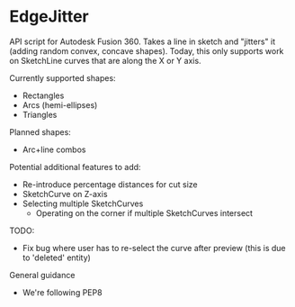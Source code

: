 # EdgeJitter
API script for Autodesk Fusion 360. Takes a line in sketch and "jitters" it (adding random convex, concave shapes). Today, this only supports work on SketchLine curves that are along the X or Y axis. 

Currently supported shapes:
 - Rectangles
 - Arcs (hemi-ellipses)
 - Triangles

Planned shapes:
 - Arc+line combos

Potential additional features to add:
 - Re-introduce percentage distances for cut size
 - SketchCurve on Z-axis
 - Selecting multiple SketchCurves
   - Operating on the corner if multiple SketchCurves intersect

TODO:
 - Fix bug where user has to re-select the curve after preview (this is due to 'deleted' entity)


 General guidance
  - We're following PEP8